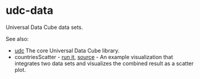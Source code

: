 udc-data
========

Universal Data Cube data sets.

See also:

 * [udc](https://github.com/curran/udc) The core Universal Data Cube library.
 * countriesScatter - [run it](http://curran.github.io/examples/countriesScatter/v1/), [source](https://github.com/curran/examples/tree/gh-pages/countriesScatter/v1) - An example visualization that integrates two data sets and visualizes the combined result as a scatter plot.

